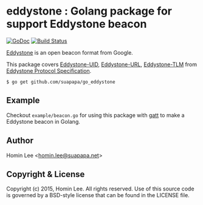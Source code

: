 # eddystone : Golang package for support Eddystone beacon
[![GoDoc](https://godoc.org/github.com/suapapa/go_eddystone?status.svg)](https://godoc.org/github.com/suapapa/go_eddystone)
[![Build Status](https://travis-ci.org/suapapa/go_eddystone.png?branch=master)](https://travis-ci.org/suapapa/go_eddystone)

[Eddystone](https://github.com/google/eddystone) is an open beacon format from Google.

This package covers [Eddystone-UID][1], [Eddystone-URL][2], [Eddystone-TLM][3] from [Eddystone Protocol Specification][0].

    $ go get github.com/suapapa/go_eddystone


## Example
Checkout `example/beacon.go` for using this package with [gatt][4] to make a Eddystone beacon in Golang.

## Author

Homin Lee &lt;homin.lee@suapapa.net&gt;

## Copyright & License

Copyright (c) 2015, Homin Lee.
All rights reserved.
Use of this source code is governed by a BSD-style license that can be
found in the LICENSE file.

[0]: https://github.com/google/eddystone/blob/master/protocol-specification.md
[1]: https://github.com/google/eddystone/tree/master/eddystone-uid
[2]: https://github.com/google/eddystone/tree/master/eddystone-url
[3]: https://github.com/google/eddystone/tree/master/eddystone-tlm
[4]: https://github.com/paypal/gatt
